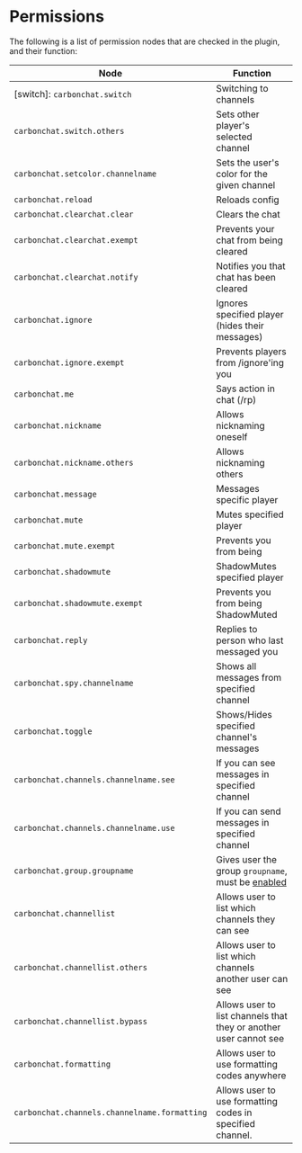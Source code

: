 # Permissions

The following is a list of permission nodes that are checked in the plugin, and their function:

Node | Function
| --- | --- |
[switch]: `carbonchat.switch` | Switching to channels
`carbonchat.switch.others` | Sets other player's selected channel
`carbonchat.setcolor.channelname` | Sets the user's color for the given channel
`carbonchat.reload` | Reloads config
`carbonchat.clearchat.clear` | Clears the chat
`carbonchat.clearchat.exempt` | Prevents your chat from being cleared
`carbonchat.clearchat.notify` | Notifies you that chat has been cleared
`carbonchat.ignore` | Ignores specified player (hides their messages)
`carbonchat.ignore.exempt` | Prevents players from /ignore'ing you
`carbonchat.me` | Says action in chat (/rp)
`carbonchat.nickname` | Allows nicknaming oneself
`carbonchat.nickname.others` | Allows nicknaming others
`carbonchat.message` | Messages specific player
`carbonchat.mute` | Mutes specified player
`carbonchat.mute.exempt` | Prevents you from being 
`carbonchat.shadowmute` | ShadowMutes specified player
`carbonchat.shadowmute.exempt` | Prevents you from being ShadowMuted
`carbonchat.reply` | Replies to person who last messaged you
`carbonchat.spy.channelname` | Shows all messages from specified channel
`carbonchat.toggle` | Shows/Hides specified channel's messages
`carbonchat.channels.channelname.see` | If you can see messages in specified channel
`carbonchat.channels.channelname.use` | If you can send messages in specified channel
`carbonchat.group.groupname` | Gives user the group `groupname`, must be [enabled](Basic-Configuration#primary-group-only)
`carbonchat.channellist` | Allows user to list which channels they can see
`carbonchat.channellist.others` | Allows user to list which channels another user can see
`carbonchat.channellist.bypass` | Allows user to list channels that they or another user cannot see
`carbonchat.formatting` | Allows user to use formatting codes anywhere
`carbonchat.channels.channelname.formatting` | Allows user to use formatting codes in specified channel.